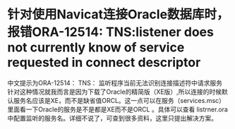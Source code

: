 # 针对使用Navicat连接Oracle数据库时，报错ORA-12514: TNS:listener does not currently know of service requested in connect descriptor  
中文提示为ORA-12514： TNS： 监听程序当前无法识别连接描述符中请求服务  
针对这种情况就我而言是因为下载了Oracle的精简版（XE版）,所以连接的时候默认服务名应该是XE，而不是缺省值ORCL。这一点可以在服务（services.msc）里面看一下Oracle的服务是不是都是XE而不是ORCL 。具体可以查看 listrner.ora 中配置监听的服务名。详细不说了，可查到很多资料，这里只提出解决方案。
